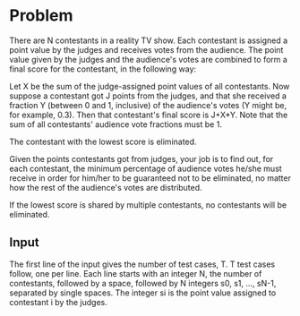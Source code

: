 # Problem

There are N contestants in a reality TV show. Each contestant is assigned a point value by the judges and receives votes from the audience. The point value given by the judges and the audience's votes are combined to form a final score for the contestant, in the following way:

Let X be the sum of the judge-assigned point values of all contestants. Now suppose a contestant got J points from the judges, and that she received a fraction Y (between 0 and 1, inclusive) of the audience's votes (Y might be, for example, 0.3). Then that contestant's final score is J+X*Y. Note that the sum of all contestants' audience vote fractions must be 1.

The contestant with the lowest score is eliminated.

Given the points contestants got from judges, your job is to find out, for each contestant, the minimum percentage of audience votes he/she must receive in order for him/her to be guaranteed not to be eliminated, no matter how the rest of the audience's votes are distributed.

If the lowest score is shared by multiple contestants, no contestants will be eliminated.

## Input

The first line of the input gives the number of test cases, T. T test cases follow, one per line. Each line starts with an integer N, the number of contestants, followed by a space, followed by N integers s0, s1, ..., sN-1, separated by single spaces. The integer si is the point value assigned to contestant i by the judges.
